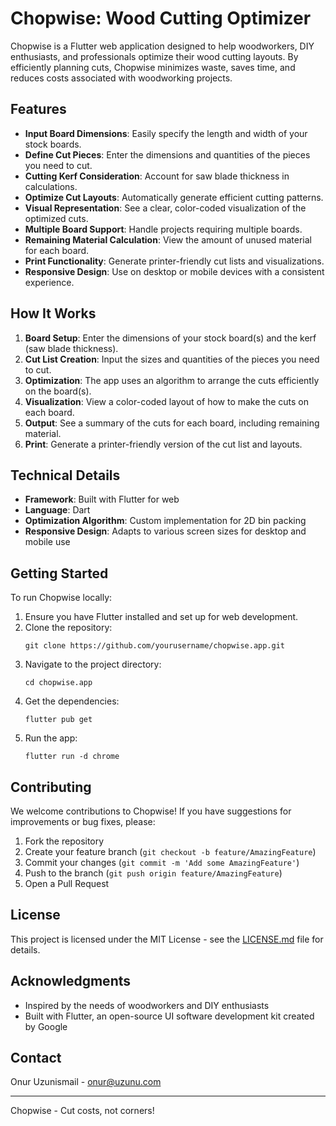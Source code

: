 # Chopwise: Wood Cutting Optimizer

Chopwise is a Flutter web application designed to help woodworkers, DIY enthusiasts, and professionals optimize their wood cutting layouts. By efficiently planning cuts, Chopwise minimizes waste, saves time, and reduces costs associated with woodworking projects.

## Features

- **Input Board Dimensions**: Easily specify the length and width of your stock boards.
- **Define Cut Pieces**: Enter the dimensions and quantities of the pieces you need to cut.
- **Cutting Kerf Consideration**: Account for saw blade thickness in calculations.
- **Optimize Cut Layouts**: Automatically generate efficient cutting patterns.
- **Visual Representation**: See a clear, color-coded visualization of the optimized cuts.
- **Multiple Board Support**: Handle projects requiring multiple boards.
- **Remaining Material Calculation**: View the amount of unused material for each board.
- **Print Functionality**: Generate printer-friendly cut lists and visualizations.
- **Responsive Design**: Use on desktop or mobile devices with a consistent experience.

## How It Works

1. **Board Setup**: Enter the dimensions of your stock board(s) and the kerf (saw blade thickness).
2. **Cut List Creation**: Input the sizes and quantities of the pieces you need to cut.
3. **Optimization**: The app uses an algorithm to arrange the cuts efficiently on the board(s).
4. **Visualization**: View a color-coded layout of how to make the cuts on each board.
5. **Output**: See a summary of the cuts for each board, including remaining material.
6. **Print**: Generate a printer-friendly version of the cut list and layouts.

## Technical Details

- **Framework**: Built with Flutter for web
- **Language**: Dart
- **Optimization Algorithm**: Custom implementation for 2D bin packing
- **Responsive Design**: Adapts to various screen sizes for desktop and mobile use

## Getting Started

To run Chopwise locally:

1. Ensure you have Flutter installed and set up for web development.
2. Clone the repository:
   ```
   git clone https://github.com/yourusername/chopwise.app.git
   ```
3. Navigate to the project directory:
   ```
   cd chopwise.app
   ```
4. Get the dependencies:
   ```
   flutter pub get
   ```
5. Run the app:
   ```
   flutter run -d chrome
   ```

## Contributing

We welcome contributions to Chopwise! If you have suggestions for improvements or bug fixes, please:

1. Fork the repository
2. Create your feature branch (`git checkout -b feature/AmazingFeature`)
3. Commit your changes (`git commit -m 'Add some AmazingFeature'`)
4. Push to the branch (`git push origin feature/AmazingFeature`)
5. Open a Pull Request

## License

This project is licensed under the MIT License - see the [LICENSE.md](LICENSE.md) file for details.

## Acknowledgments

- Inspired by the needs of woodworkers and DIY enthusiasts
- Built with Flutter, an open-source UI software development kit created by Google

## Contact

Onur Uzunismail - onur@uzunu.com

---

Chopwise - Cut costs, not corners!